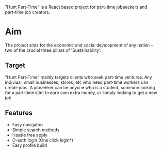 "Hunt Part-Time" is a React based project for part-time jobseekers and part-time job creators.

# Aim

The project aims for the economic and social development of any nation - two of the crucial three pillars of 'Sustainability'.

## Target

"Hunt Part-Time" mainly targets clients who seek part-time ventures. Any indiviual, small businesses, stores, etc who need part-time workers can create jobs. A jobseeker can be anyone who is a student, someone looking for a part-time stint to earn som extra money, or simply looking to get a new job.

## Features

- Easy navigaton
- Simple search methods
- Hassle free apply
- O-auth login (One click login\*)
- Easy profile build
